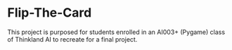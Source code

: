 # Flip-The-Card

This project is purposed for students enrolled in an AI003+ (Pygame) class of Thinkland AI to recreate for a final project.
